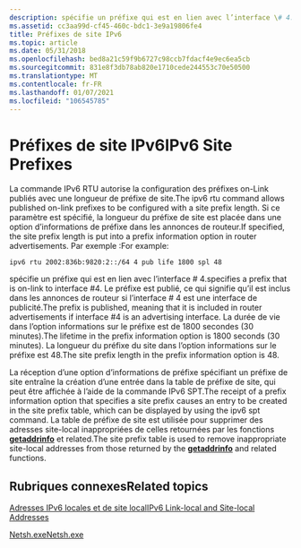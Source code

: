 ```yaml
---
description: spécifie un préfixe qui est en lien avec l’interface \# 4.
ms.assetid: cc3aa99d-cf45-460c-bdc1-3e9a19806fe4
title: Préfixes de site IPv6
ms.topic: article
ms.date: 05/31/2018
ms.openlocfilehash: bed8a21c59f9b6727c98ccb7fdacf4e9ec6ea5cb
ms.sourcegitcommit: 831e8f3db78ab820e1710cede244553c70e50500
ms.translationtype: MT
ms.contentlocale: fr-FR
ms.lasthandoff: 01/07/2021
ms.locfileid: "106545785"
---
```

# <a name="ipv6-site-prefixes"></a><span data-ttu-id="353a3-103">Préfixes de site IPv6</span><span class="sxs-lookup"><span data-stu-id="353a3-103">IPv6 Site Prefixes</span></span>

<span data-ttu-id="353a3-104">La commande IPv6 RTU autorise la configuration des préfixes on-Link publiés avec une longueur de préfixe de site.</span><span class="sxs-lookup"><span data-stu-id="353a3-104">The ipv6 rtu command allows published on-link prefixes to be configured with a site prefix length.</span></span> <span data-ttu-id="353a3-105">Si ce paramètre est spécifié, la longueur du préfixe de site est placée dans une option d’informations de préfixe dans les annonces de routeur.</span><span class="sxs-lookup"><span data-stu-id="353a3-105">If specified, the site prefix length is put into a prefix information option in router advertisements.</span></span> <span data-ttu-id="353a3-106">Par exemple :</span><span class="sxs-lookup"><span data-stu-id="353a3-106">For example:</span></span>

``` syntax
ipv6 rtu 2002:836b:9820:2::/64 4 pub life 1800 spl 48
```

<span data-ttu-id="353a3-107">spécifie un préfixe qui est en lien avec l’interface \# 4.</span><span class="sxs-lookup"><span data-stu-id="353a3-107">specifies a prefix that is on-link to interface \#4.</span></span> <span data-ttu-id="353a3-108">Le préfixe est publié, ce qui signifie qu’il est inclus dans les annonces de routeur si l’interface \# 4 est une interface de publicité.</span><span class="sxs-lookup"><span data-stu-id="353a3-108">The prefix is published, meaning that it is included in router advertisements if interface \#4 is an advertising interface.</span></span> <span data-ttu-id="353a3-109">La durée de vie dans l’option informations sur le préfixe est de 1800 secondes (30 minutes).</span><span class="sxs-lookup"><span data-stu-id="353a3-109">The lifetime in the prefix information option is 1800 seconds (30 minutes).</span></span> <span data-ttu-id="353a3-110">La longueur du préfixe du site dans l’option informations sur le préfixe est 48.</span><span class="sxs-lookup"><span data-stu-id="353a3-110">The site prefix length in the prefix information option is 48.</span></span>

<span data-ttu-id="353a3-111">La réception d’une option d’informations de préfixe spécifiant un préfixe de site entraîne la création d’une entrée dans la table de préfixe de site, qui peut être affichée à l’aide de la commande IPv6 SPT.</span><span class="sxs-lookup"><span data-stu-id="353a3-111">The receipt of a prefix information option that specifies a site prefix causes an entry to be created in the site prefix table, which can be displayed by using the ipv6 spt command.</span></span> <span data-ttu-id="353a3-112">La table de préfixe de site est utilisée pour supprimer des adresses site-local inappropriées de celles retournées par les fonctions [**getaddrinfo**](/windows/desktop/api/Ws2tcpip/nf-ws2tcpip-getaddrinfo) et related.</span><span class="sxs-lookup"><span data-stu-id="353a3-112">The site prefix table is used to remove inappropriate site-local addresses from those returned by the [**getaddrinfo**](/windows/desktop/api/Ws2tcpip/nf-ws2tcpip-getaddrinfo) and related functions.</span></span>

## <a name="related-topics"></a><span data-ttu-id="353a3-113">Rubriques connexes</span><span class="sxs-lookup"><span data-stu-id="353a3-113">Related topics</span></span>

<dl> <dt>

[<span data-ttu-id="353a3-114">Adresses IPv6 locales et de site local</span><span class="sxs-lookup"><span data-stu-id="353a3-114">IPv6 Link-local and Site-local Addresses</span></span>](link-local-and-site-local-addresses-2.md)
</dt> <dt>

[<span data-ttu-id="353a3-115">Netsh.exe</span><span class="sxs-lookup"><span data-stu-id="353a3-115">Netsh.exe</span></span>](netsh-exe.md)
</dt> </dl>

 

 



